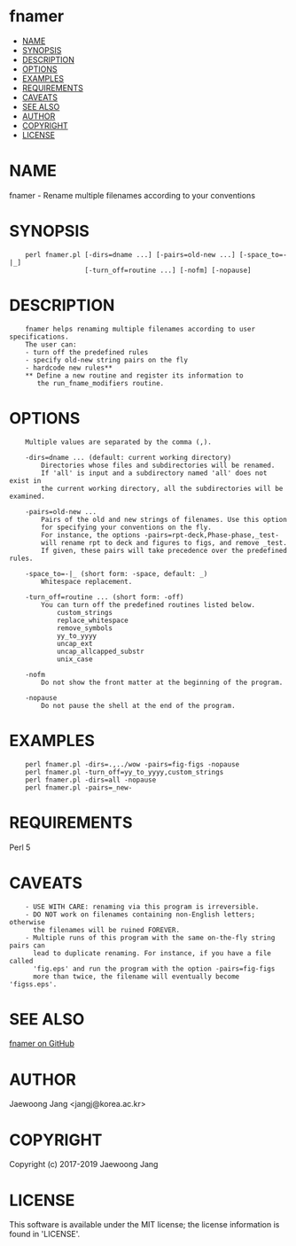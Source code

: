 # fnamer

<?xml version="1.0" ?>
<!DOCTYPE html PUBLIC "-//W3C//DTD XHTML 1.0 Strict//EN" "http://www.w3.org/TR/xhtml1/DTD/xhtml1-strict.dtd">
<html xmlns="http://www.w3.org/1999/xhtml">
<head>
<meta http-equiv="content-type" content="text/html; charset=utf-8" />
<link rev="made" href="mailto:" />
</head>

<body>



<ul id="index">
  <li><a href="#NAME">NAME</a></li>
  <li><a href="#SYNOPSIS">SYNOPSIS</a></li>
  <li><a href="#DESCRIPTION">DESCRIPTION</a></li>
  <li><a href="#OPTIONS">OPTIONS</a></li>
  <li><a href="#EXAMPLES">EXAMPLES</a></li>
  <li><a href="#REQUIREMENTS">REQUIREMENTS</a></li>
  <li><a href="#CAVEATS">CAVEATS</a></li>
  <li><a href="#SEE-ALSO">SEE ALSO</a></li>
  <li><a href="#AUTHOR">AUTHOR</a></li>
  <li><a href="#COPYRIGHT">COPYRIGHT</a></li>
  <li><a href="#LICENSE">LICENSE</a></li>
</ul>

<h1 id="NAME">NAME</h1>

<p>fnamer - Rename multiple filenames according to your conventions</p>

<h1 id="SYNOPSIS">SYNOPSIS</h1>

<pre><code>    perl fnamer.pl [-dirs=dname ...] [-pairs=old-new ...] [-space_to=-|_]
                   [-turn_off=routine ...] [-nofm] [-nopause]</code></pre>

<h1 id="DESCRIPTION">DESCRIPTION</h1>

<pre><code>    fnamer helps renaming multiple filenames according to user specifications.
    The user can:
    - turn off the predefined rules
    - specify old-new string pairs on the fly
    - hardcode new rules**
    ** Define a new routine and register its information to
       the run_fname_modifiers routine.</code></pre>

<h1 id="OPTIONS">OPTIONS</h1>

<pre><code>    Multiple values are separated by the comma (,).

    -dirs=dname ... (default: current working directory)
        Directories whose files and subdirectories will be renamed.
        If &#39;all&#39; is input and a subdirectory named &#39;all&#39; does not exist in
        the current working directory, all the subdirectories will be examined.

    -pairs=old-new ...
        Pairs of the old and new strings of filenames. Use this option
        for specifying your conventions on the fly.
        For instance, the options -pairs=rpt-deck,Phase-phase,_test-
        will rename rpt to deck and figures to figs, and remove _test.
        If given, these pairs will take precedence over the predefined rules.

    -space_to=-|_ (short form: -space, default: _)
        Whitespace replacement.

    -turn_off=routine ... (short form: -off)
        You can turn off the predefined routines listed below.
            custom_strings
            replace_whitespace
            remove_symbols
            yy_to_yyyy
            uncap_ext
            uncap_allcapped_substr
            unix_case

    -nofm
        Do not show the front matter at the beginning of the program.

    -nopause
        Do not pause the shell at the end of the program.</code></pre>

<h1 id="EXAMPLES">EXAMPLES</h1>

<pre><code>    perl fnamer.pl -dirs=.,../wow -pairs=fig-figs -nopause
    perl fnamer.pl -turn_off=yy_to_yyyy,custom_strings
    perl fnamer.pl -dirs=all -nopause
    perl fnamer.pl -pairs=_new-</code></pre>

<h1 id="REQUIREMENTS">REQUIREMENTS</h1>

<p>Perl 5</p>

<h1 id="CAVEATS">CAVEATS</h1>

<pre><code>    - USE WITH CARE: renaming via this program is irreversible.
    - DO NOT work on filenames containing non-English letters; otherwise
      the filenames will be ruined FOREVER.
    - Multiple runs of this program with the same on-the-fly string pairs can
      lead to duplicate renaming. For instance, if you have a file called
      &#39;fig.eps&#39; and run the program with the option -pairs=fig-figs
      more than twice, the filename will eventually become &#39;figss.eps&#39;.</code></pre>

<h1 id="SEE-ALSO">SEE ALSO</h1>

<p><a href="https://github.com/jangcom/fnamer">fnamer on GitHub</a></p>

<h1 id="AUTHOR">AUTHOR</h1>

<p>Jaewoong Jang &lt;jangj@korea.ac.kr&gt;</p>

<h1 id="COPYRIGHT">COPYRIGHT</h1>

<p>Copyright (c) 2017-2019 Jaewoong Jang</p>

<h1 id="LICENSE">LICENSE</h1>

<p>This software is available under the MIT license; the license information is found in &#39;LICENSE&#39;.</p>


</body>

</html>
